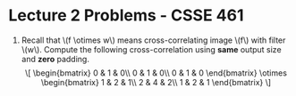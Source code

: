 <h1 id="lecture-2-problems---csse-461">Lecture 2 Problems - CSSE 461</h1>
<ol type="1">
<li><p>Recall that <span class="math inline">\(f \otimes w\)</span> means cross-correlating image <span class="math inline">\(f\)</span> with filter <span class="math inline">\(w\)</span>. Compute the following cross-correlation using <strong>same</strong> output size and <strong>zero</strong> padding. <span class="math display">\[
\begin{bmatrix}
  0 &amp; 1 &amp; 0\\
  0 &amp; 1 &amp; 0\\
  0 &amp; 1 &amp; 0
\end{bmatrix} \otimes
\begin{bmatrix}
  1 &amp; 2 &amp; 1\\
  2 &amp; 4 &amp; 2\\
  1 &amp; 2 &amp; 1
\end{bmatrix}
\]</span></p></li>

